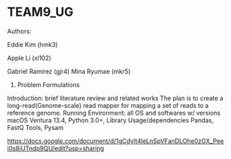 # TEAM9_UG
Authors:

Eddie Kim (hmk3)

Apple Li (xl102) 

Gabriel Ramirez (gjr4)
Mina Ryumae (mkr5)

1. Problem Formulations

 Introduction: brief literature review and related works 
       The plan is to create a long-read(Genome-scale) read mapper for mapping a set of reads to a reference genome.
 Running Environment: all OS and softwares w/ versions 
       macOS Ventura 13.4, Python 3.0+, 
 Library Usage/dependencies 
       Pandas, FastQ Tools, Pysam
    
https://docs.google.com/document/d/1gCdylt4IeLnSpVFanDLOhe0zGX_Peei0s8iUTndp9QU/edit?usp=sharing
